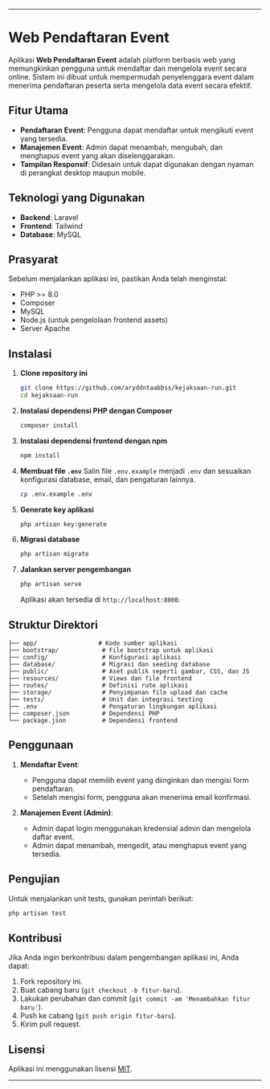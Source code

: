 ---

# Web Pendaftaran Event

Aplikasi **Web Pendaftaran Event** adalah platform berbasis web yang memungkinkan pengguna untuk mendaftar dan mengelola event secara online. Sistem ini dibuat untuk mempermudah penyelenggara event dalam menerima pendaftaran peserta serta mengelola data event secara efektif.

## Fitur Utama
- **Pendaftaran Event**: Pengguna dapat mendaftar untuk mengikuti event yang tersedia.
- **Manajemen Event**: Admin dapat menambah, mengubah, dan menghapus event yang akan diselenggarakan.
- **Tampilan Responsif**: Didesain untuk dapat digunakan dengan nyaman di perangkat desktop maupun mobile.

## Teknologi yang Digunakan
- **Backend**: Laravel
- **Frontend**: Tailwind
- **Database**: MySQL

## Prasyarat
Sebelum menjalankan aplikasi ini, pastikan Anda telah menginstal:
- PHP >= 8.0
- Composer
- MySQL
- Node.js (untuk pengelolaan frontend assets)
- Server Apache

## Instalasi

1. **Clone repository ini**
    ```bash
    git clone https://github.com/aryddntaabbss/kejaksaan-run.git
    cd kejaksaan-run
    ```

2. **Instalasi dependensi PHP dengan Composer**
    ```bash
    composer install
    ```

3. **Instalasi dependensi frontend dengan npm**
    ```bash
    npm install
    ```

4. **Membuat file `.env`**
    Salin file `.env.example` menjadi `.env` dan sesuaikan konfigurasi database, email, dan pengaturan lainnya.
    ```bash
    cp .env.example .env
    ```

5. **Generate key aplikasi**
    ```bash
    php artisan key:generate
    ```

6. **Migrasi database**
    ```bash
    php artisan migrate
    ```

7. **Jalankan server pengembangan**
    ```bash
    php artisan serve
    ```

    Aplikasi akan tersedia di `http://localhost:8000`.

## Struktur Direktori
```
├── app/                 # Kode sumber aplikasi
├── bootstrap/            # File bootstrap untuk aplikasi
├── config/               # Konfigurasi aplikasi
├── database/             # Migrasi dan seeding database
├── public/               # Aset publik seperti gambar, CSS, dan JS
├── resources/            # Views dan file frontend
├── routes/               # Definisi rute aplikasi
├── storage/              # Penyimpanan file upload dan cache
├── tests/                # Unit dan integrasi testing
├── .env                  # Pengaturan lingkungan aplikasi
├── composer.json         # Dependensi PHP
└── package.json          # Dependensi frontend
```

## Penggunaan

1. **Mendaftar Event**:
    - Pengguna dapat memilih event yang diinginkan dan mengisi form pendaftaran.
    - Setelah mengisi form, pengguna akan menerima email konfirmasi.

2. **Manajemen Event (Admin)**:
    - Admin dapat login menggunakan kredensial admin dan mengelola daftar event.
    - Admin dapat menambah, mengedit, atau menghapus event yang tersedia.

## Pengujian

Untuk menjalankan unit tests, gunakan perintah berikut:
```bash
php artisan test
```

## Kontribusi

Jika Anda ingin berkontribusi dalam pengembangan aplikasi ini, Anda dapat:
1. Fork repository ini.
2. Buat cabang baru (`git checkout -b fitur-baru`).
3. Lakukan perubahan dan commit (`git commit -am 'Menambahkan fitur baru'`).
4. Push ke cabang (`git push origin fitur-baru`).
5. Kirim pull request.

## Lisensi
Aplikasi ini menggunakan lisensi [MIT](LICENSE).

---